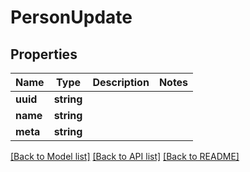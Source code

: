 # PersonUpdate

## Properties
Name | Type | Description | Notes
------------ | ------------- | ------------- | -------------
**uuid** | **string** |  | 
**name** | **string** |  | 
**meta** | **string** |  | 

[[Back to Model list]](../../README.md#documentation-for-models) [[Back to API list]](../../README.md#documentation-for-api-endpoints) [[Back to README]](../../README.md)

